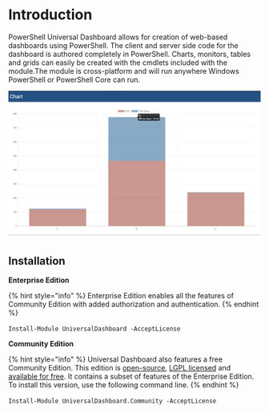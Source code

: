 # Introduction

PowerShell Universal Dashboard allows for creation of web-based dashboards using PowerShell. The client and server side code for the dashboard is authored completely in PowerShell. Charts, monitors, tables and grids can easily be created with the cmdlets included with the module.The module is cross-platform and will run anywhere Windows PowerShell or PowerShell Core can run.

![Chart created with Universal Dashboard](.gitbook/assets/image%20%287%29.png)

## Installation

**Enterprise Edition**

{% hint style="info" %}
Enterprise Edition enables all the features of Community Edition with added authorization and authentication.
{% endhint %}

`Install-Module UniversalDashboard -AcceptLicense`

**Community Edition**

{% hint style="info" %}
Universal Dashboard also features a free Community Edition. This edition is [open-source](https://github.com/ironmansoftware/universal-dashboard), [LGPL licensed](https://github.com/ironmansoftware/universal-dashboard/blob/master/LICENSE) and [available for free](https://www.powershellgallery.com/packages/UniversalDashboard.Community). It contains a subset of features of the Enterprise Edition. To install this version, use the following command line.
{% endhint %}

`Install-Module UniversalDashboard.Community -AcceptLicense`

